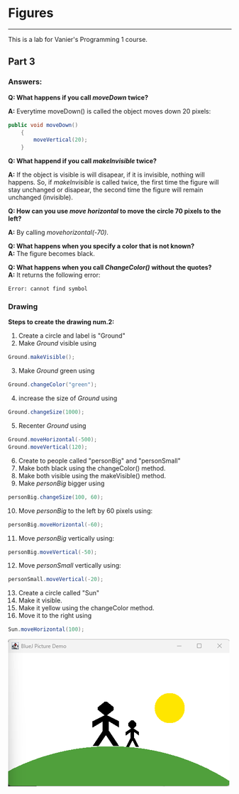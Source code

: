 # Figures
---
This is a lab for Vanier's Programming 1 course.

## Part 3
### Answers:

**Q: What happens if you call *moveDown* twice?**  

**A:** Everytime moveDown() is called the object moves down 20 pixels:
``` java
public void moveDown()
    {
        moveVertical(20);
    }
```

**Q: What happend if you call *makeInvisible* twice?**  

**A:** If the object is visible is will disapear, if it is invisible, nothing will happens. So, if *makeInvisible* is called twice, the first time the figure will stay unchanged or disapear, the second time the figure will remain unchanged (invisible).


**Q: How can you use *move horizontal* to move the circle 70 pixels to the left?**  

**A:** By calling *movehorizontal(-70)*.  

**Q: What happens when you specify a color that is not known?**  
**A:** The figure becomes black.  

**Q: What happens when you call *ChangeColor()* without the quotes?**  
**A:** It returns the following error:
``` text
Error: cannot find symbol
```  

### Drawing

**Steps to create the drawing num.2:**

1. Create a circle and label is "Ground"
2. Make *Ground* visible using 
``` java 
Ground.makeVisible();
```
3. Make *Ground* green using  
``` java 
Ground.changeColor("green");
```
4. increase the size of *Ground* using
``` java
Ground.changeSize(1000);
```
5. Recenter *Ground* using
``` java
Ground.moveHorizontal(-500);
Ground.moveVertical(120);
```
6. Create to people called "personBig" and "personSmall"
7. Make both black using the changeColor() method.
8. Make both visible using the makeVisible() method.
9. Make *personBig* bigger using
``` java 
personBig.changeSize(100, 60);
```
10. Move *personBig* to the left by 60 pixels using:
``` java
personBig.moveHorizontal(-60);
```
11. Move *personBig* vertically using:
``` java
personBig.moveVertical(-50);
```
12. Move *personSmall* vertically using:
``` java
personSmall.moveVertical(-20);
```
13. Create a circle called "Sun"
14. Make it visible.
15. Make it yellow using the changeColor method.
16. Move it to the right using
``` java
Sun.moveHorizontal(100);
```
![Drawing 02](./img/Drawing2.png)







